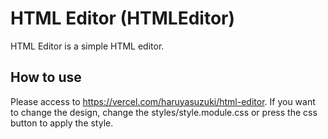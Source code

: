 # HTML Editor (HTMLEditor)
HTML Editor is a simple HTML editor.
## How to use
Please access to https://vercel.com/haruyasuzuki/html-editor.
If you want to change the design, change the styles/style.module.css or press the css button to apply the style.